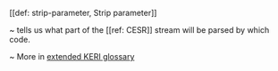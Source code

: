 [[def: strip-parameter, Strip parameter]]

~ tells us what part of the [[ref: CESR]] stream will be parsed by which code.

~ More in <a href="https://weboftrust.github.io/WOT-terms/docs/glossary/strip-parameter">extended KERI glossary</a>
